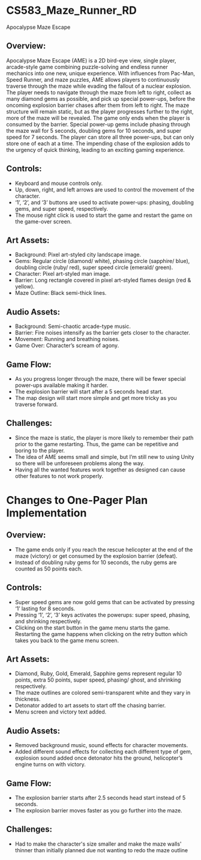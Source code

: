 # CS583_Maze_Runner_RD
Apocalypse Maze Escape

## Overview:
Apocalypse Maze Escape (AME) is a 2D bird-eye view, single player, arcade-style game combining puzzle-solving and endless runner mechanics into one new, unique experience. With influences from Pac-Man, Speed Runner, and maze puzzles, AME allows players to continuously traverse through the maze while evading the fallout of a nuclear explosion. The player needs to navigate through the maze from left to right, collect as many diamond gems as possible, and pick up special power-ups, before the oncoming explosion barrier chases after them from left to right. The maze structure will remain static, but as the player progresses further to the right, more of the maze will be revealed. The game only ends when the player is consumed by the barrier. Special power-up gems include phasing through the maze wall for 5 seconds, doubling gems for 10 seconds, and super speed for 7 seconds. The player can store all three power-ups, but can only store one of each at a time. The impending chase of the explosion adds to the urgency of quick thinking, leading to an exciting gaming experience.

## Controls:
- Keyboard and mouse controls only.
- Up, down, right, and left arrows are used to control the movement of the character.
- ‘1’, ‘2’, and ‘3’ buttons are used to activate power-ups: phasing, doubling gems, and super speed, respectively.
- The mouse right click is used to start the game and restart the game on the game-over screen.

## Art Assets:
- Background: Pixel art-styled city landscape image.
- Gems: Regular circle (diamond/ white), phasing circle (sapphire/  blue), doubling circle (ruby/ red), super speed circle (emerald/ green).
- Character: Pixel art-styled man image.
- Barrier: Long rectangle covered in pixel art-styled flames design (red & yellow). 
- Maze Outline: Black semi-thick lines.

## Audio Assets:
- Background: Semi-chaotic arcade-type music.
- Barrier: Fire noises intensify as the barrier gets closer to the character.
- Movement: Running and breathing noises.
- Game Over: Character’s scream of agony.

## Game Flow:
- As you progress longer through the maze, there will be fewer special power-ups available making it harder.
- The explosion barrier will start after a 5 seconds head start.
- The map design will start more simple and get more tricky as you traverse forward. 

## Challenges:
- Since the maze is static, the player is more likely to remember their path prior to the game restarting. Thus, the game can be repetitive and boring to the player.
- The idea of AME seems small and simple, but I’m still new to using Unity so there will be unforeseen problems along the way.
- Having all the wanted features work together as designed can cause other features to not work properly.

# Changes to One-Pager Plan Implementation

## Overview:
- The game ends only if you reach the rescue helicopter at the end of the maze (victory) or get consumed by the explosion barrier (defeat).
- Instead of doubling ruby gems for 10 seconds, the ruby gems are counted as 50 points each.

## Controls:
- Super speed gems are now gold gems that can be activated by pressing ‘1’ lasting for 8 seconds.
- Pressing ‘1’, ‘2’, ‘3’ keys activates the powerups: super speed, phasing, and shrinking respectively.
- Clicking on the start button in the game menu starts the game. Restarting the game happens when clicking on the retry button which takes you back to the game menu screen.

## Art Assets:
- Diamond, Ruby, Gold, Emerald, Sapphire gems represent regular 10 points, extra 50 points, super speed, phasing/ ghost, and shrinking respectively.
- The maze outlines are colored semi-transparent white and they vary in thickness.
- Detonator added to art assets to start off the chasing barrier.
- Menu screen and victory text added.

## Audio Assets:
- Removed background music, sound effects for character movements.
- Added different sound effects for collecting each different type of gem, explosion sound added once detonator hits the ground, helicopter’s engine turns on with victory.

## Game Flow:
- The explosion barrier starts after 2.5 seconds head start instead of 5 seconds.
- The explosion barrier moves faster as you go further into the maze.

## Challenges:
- Had to make the character's size smaller and make the maze walls' thinner than initially planned due not wanting to redo the maze outline
